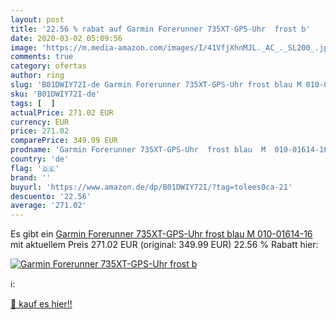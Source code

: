 ```yaml
---
layout: post
title: '22.56 % rabat auf Garmin Forerunner 735XT-GPS-Uhr  frost b'
date: 2020-03-02 05:09:56
image: 'https://m.media-amazon.com/images/I/41VfjXhnMJL._AC_._SL200_.jpg'
comments: true
category: ofertas
author: ring
slug: 'B01DWIY72I-de Garmin Forerunner 735XT-GPS-Uhr frost blau M 010-01614-16'
sku: 'B01DWIY72I-de'
tags: [  ]
actualPrice: 271.02 EUR
currency: EUR
price: 271.02
comparePrice: 349.99 EUR
prodname: 'Garmin Forerunner 735XT-GPS-Uhr  frost blau  M  010-01614-16'
country: 'de'
flag: '🇩🇪'
brand: ''
buyurl: 'https://www.amazon.de/dp/B01DWIY72I/?tag=tolees0ca-21'
descuento: '22.56'
average: '271.02'
---
```


Es gibt ein [Garmin Forerunner 735XT-GPS-Uhr  frost blau  M  010-01614-16](https://www.amazon.de/dp/B01DWIY72I/?tag=tolees0ca-21) mit aktuellem Preis 271.02 EUR (original: 349.99 EUR) 22.56 % Rabatt hier:

[![Garmin Forerunner 735XT-GPS-Uhr  frost b](https://m.media-amazon.com/images/I/41VfjXhnMJL._AC_._SL200_.jpg)](https://www.amazon.de/dp/B01DWIY72I/?tag=tolees0ca-21)

ℹ️:


[🛒 kauf es hier!!](https://www.amazon.de/dp/B01DWIY72I/?tag=tolees0ca-21)
